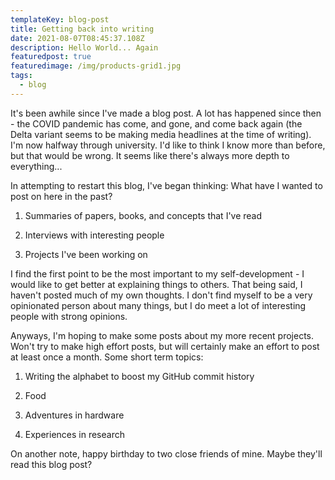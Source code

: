 ```yaml
---
templateKey: blog-post
title: Getting back into writing
date: 2021-08-07T08:45:37.108Z
description: Hello World... Again
featuredpost: true
featuredimage: /img/products-grid1.jpg
tags:
  - blog
---
```

It's been awhile since I've made a blog post. A lot has happened since then - the COVID pandemic has come, and gone, and come back again (the Delta variant seems to be making media headlines at the time of writing). I'm now halfway through university. I'd like to think I know more than before, but that would be wrong. It seems like there's always more depth to everything...



In attempting to restart this blog, I've began thinking: What have I wanted to post on here in the past?

1. Summaries of papers, books, and concepts that I've read

2. Interviews with interesting people

3. Projects I've been working on



I find the first point to be the most important to my self-development - I would like to get better at explaining things to others. That being said, I haven't posted much of my own thoughts. I don't find myself to be a very opinionated person about many things, but I do meet a lot of interesting people with strong opinions.



Anyways, I'm hoping to make some posts about my more recent projects. Won't try to make high effort posts, but will certainly make an effort to post at least once a month. Some short term topics:

1. Writing the alphabet to boost my GitHub commit history

2. Food

3. Adventures in hardware

4. Experiences in research



On another note, happy birthday to two close friends of mine. Maybe they'll read this blog post?